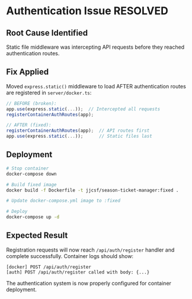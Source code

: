# Authentication Issue RESOLVED

## Root Cause Identified
Static file middleware was intercepting API requests before they reached authentication routes.

## Fix Applied
Moved `express.static()` middleware to load AFTER authentication routes are registered in `server/docker.ts`:

```javascript
// BEFORE (broken):
app.use(express.static(...));  // Intercepted all requests
registerContainerAuthRoutes(app);

// AFTER (fixed):
registerContainerAuthRoutes(app);  // API routes first
app.use(express.static(...));      // Static files last
```

## Deployment
```bash
# Stop container
docker-compose down

# Build fixed image
docker build -f Dockerfile -t jjcsf/season-ticket-manager:fixed .

# Update docker-compose.yml image to :fixed

# Deploy
docker-compose up -d
```

## Expected Result
Registration requests will now reach `/api/auth/register` handler and complete successfully. Container logs should show:
```
[docker] POST /api/auth/register
[auth] POST /api/auth/register called with body: {...}
```

The authentication system is now properly configured for container deployment.